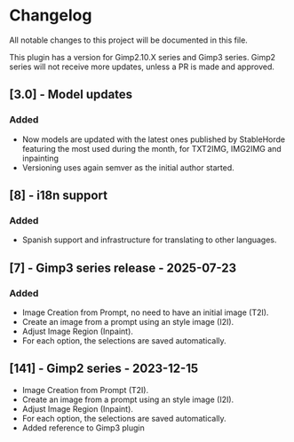 # Changelog

All notable changes to this project will be documented in this file.

This plugin has a version for Gimp2.10.X series and Gimp3 series.
Gimp2 series will not receive more updates, unless a PR is made
and approved.

## [3.0] - Model updates

### Added

- Now models are updated with the latest ones published by StableHorde
  featuring the most used during the month, for TXT2IMG, IMG2IMG and
  inpainting
- Versioning uses again semver as the initial author started.

## [8] - i18n support

### Added

* Spanish support and infrastructure for translating to other
languages.

## [7] - Gimp3 series release - 2025-07-23

### Added

- Image Creation from Prompt, no need to have an initial image (T2I).
- Create an image from a prompt using an style image (I2I).
- Adjust Image Region (Inpaint).
- For each option, the selections are saved automatically.

## [141] - Gimp2 series - 2023-12-15

- Image Creation from Prompt (T2I).
- Create an image from a prompt using an style image (I2I).
- Adjust Image Region (Inpaint).
- For each option, the selections are saved automatically.
- Added reference to Gimp3 plugin
